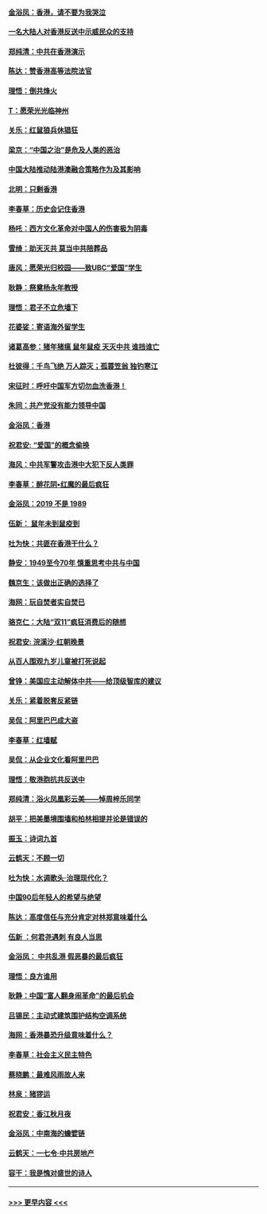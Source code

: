 #### [金浴凤：香港，请不要为我哭泣](../pages/nsc993/n11673248.md?t=11221501) 
#### [一名大陆人对香港反送中示威民众的支持](../pages/nsc993/n11672615.md?t=11221501) 
#### [郑纯清：中共在香港演示](../pages/nsc993/n11670539.md?t=11221501) 
#### [陈达：赞香港高等法院法官](../pages/nsc993/n11669542.md?t=11221501) 
#### [理悟：倒共烽火](../pages/nsc993/n11668844.md?t=11221501) 
#### [T：愿荣光光临神州](../pages/nsc993/n11668421.md?t=11221501) 
#### [关乐：红鼠狼兵休猖狂](../pages/nsc993/n11668378.md?t=11221501) 
#### [梁京：“中国之治”是危及人类的恶治](../pages/nsc993/n11668328.md?t=11221501) 
#### [中国大陆推动陆港澳融合策略作为及其影响](../pages/nsc993/n11668157.md?t=11221501) 
#### [北明：只剩香港](../pages/nsc993/n11668002.md?t=11221501) 
#### [李春草：历史会记住香港](../pages/nsc993/n11667927.md?t=11221501) 
#### [杨吒：西方文化革命对中国人的伤害极为阴毒](../pages/nsc993/n11664521.md?t=11221501) 
#### [雪绮：助天灭共 莫当中共陪葬品](../pages/nsc993/n11662650.md?t=11221501) 
#### [唐风：愿荣光归校园——致UBC“爱国”学生](../pages/nsc993/n11662194.md?t=11221501) 
#### [耿静：祭奠杨永年教授](../pages/nsc993/n11662514.md?t=11221501) 
#### [理悟：君子不立危墙下](../pages/nsc993/n11662172.md?t=11221501) 
#### [花婆娑：寄语海外留学生](../pages/nsc993/n11662121.md?t=11221501) 
#### [诸葛高参：猪年猪瘟 鼠年鼠疫 天灭中共 谁挡谁亡](../pages/nsc993/n11661980.md?t=11221501) 
#### [杜彼得：千鸟飞绝 万人踪灭；孤蓑笠翁 独钓寒江](../pages/nsc993/n11661170.md?t=11221501) 
#### [宋征时：呼吁中国军方切勿血洗香港！](../pages/nsc993/n11415318.md?t=11221501) 
#### [朱同：共产党没有能力领导中国](../pages/nsc993/n11660421.md?t=11221501) 
#### [金浴凤：香港](../pages/nsc993/n11660419.md?t=11221501) 
#### [祝君安: “爱国”的概念偷换](../pages/nsc993/n11659706.md?t=11221501) 
#### [海风：中共军警攻击港中大犯下反人类罪](../pages/nsc993/n11659632.md?t=11221501) 
#### [李春草：醉花阴•红魔的最后疯狂](../pages/nsc993/n11659287.md?t=11221501) 
#### [金浴凤：2019 不是 1989](../pages/nsc993/n11657663.md?t=11221501) 
#### [伍新： 鼠年未到鼠疫到](../pages/nsc993/n11655098.md?t=11221501) 
#### [吐为快：共匪在香港干什么？](../pages/nsc993/n11654891.md?t=11221501) 
#### [静安：1949至今70年 慎重思考中共与中国](../pages/nsc993/n11651244.md?t=11221501) 
#### [魏京生：该做出正确的选择了](../pages/nsc993/n11653084.md?t=11221501) 
#### [海网：玩自焚者实自焚已](../pages/nsc993/n11652423.md?t=11221501) 
#### [骆克仁：大陆“双11”疯狂消费后的随想](../pages/nsc993/n11652305.md?t=11221501) 
#### [祝君安: 浣溪沙·红朝晚景](../pages/nsc993/n11652258.md?t=11221501) 
#### [从百人围观九岁儿童被打死说起](../pages/nsc993/n11651030.md?t=11221501) 
#### [曾铮：美国应主动解体中共——给顶级智库的建议](../pages/nsc993/n11649888.md?t=11221501) 
#### [关乐：紧着脱套反紧链](../pages/nsc993/n11649069.md?t=11221501) 
#### [吴侃：阿里巴巴成大盗](../pages/nsc993/n11645523.md?t=11221501) 
#### [李春草：红墙赋](../pages/nsc993/n11646389.md?t=11221501) 
#### [吴侃：从企业文化看阿里巴巴](../pages/nsc993/n11645476.md?t=11221501) 
#### [理悟：敬港胞抗共反送中](../pages/nsc993/n11645466.md?t=11221501) 
#### [郑纯清：浴火凤凰彩云美——悼周梓乐同学](../pages/nsc993/n11645155.md?t=11221501) 
#### [胡平：把美墨境围墙和柏林相提并论是错误的](../pages/nsc993/n11645134.md?t=11221501) 
#### [振玉：诗词九首](../pages/nsc993/n11644081.md?t=11221501) 
#### [云鹤天：不顾一切](../pages/nsc993/n11643508.md?t=11221501) 
#### [吐为快：水调歌头·治理现代化？](../pages/nsc993/n11643485.md?t=11221501) 
#### [中国90后年轻人的希望与绝望](../pages/nsc993/n11642317.md?t=11221501) 
#### [陈达：高度信任与充分肯定对林郑意味着什么](../pages/nsc993/n11641441.md?t=11221501) 
#### [伍新 ：何君尧遇刺 有良人当思](../pages/nsc993/n11641503.md?t=11221501) 
#### [金浴凤： 中共乱港  假恶暴的最后疯狂](../pages/nsc993/n11641495.md?t=11221501) 
#### [理悟：良方谁用](../pages/nsc993/n11641463.md?t=11221501) 
#### [耿静：中国“富人翻身闹革命”的最后机会](../pages/nsc993/n11640655.md?t=11221501) 
#### [吕锡民：主动式建筑围护结构空调系统](../pages/nsc993/n11640168.md?t=11221501) 
#### [海网：香港暴恐升级意味着什么？](../pages/nsc993/n11635904.md?t=11221501) 
#### [李春草：社会主义民主特色](../pages/nsc993/n11634657.md?t=11221501) 
#### [蔡晓鹏：最难风雨故人来](../pages/nsc993/n11633145.md?t=11221501) 
#### [林泉：猪猡运](../pages/nsc993/n11631469.md?t=11221501) 
#### [祝君安：香江秋月夜](../pages/nsc993/n11631440.md?t=11221501) 
#### [金浴凤：中南海的蟾嬖链](../pages/nsc993/n11631290.md?t=11221501) 
#### [云鹤天：一七令·中共房地产](../pages/nsc993/n11630084.md?t=11221501) 
#### [容干：我是愧对盛世的诗人](../pages/nsc993/n11630059.md?t=11221501) 

----
#### [ >>> 更早内容 <<< ](../indexes/nsc993-earlier.md)
